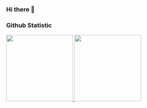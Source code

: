 ### Hi there 🫡

<!--
**mhmmdvg/mhmmdvg** is a ✨ _special_ ✨ repository because its `README.md` (this file) appears on your GitHub profile.

Here are some ideas to get you started:

- 🔭 I’m currently working on ...
- 🌱 I’m currently learning ...
- 👯 I’m looking to collaborate on ...
- 🤔 I’m looking for help with ...
- 💬 Ask me about ...
- 📫 How to reach me: ...
- 😄 Pronouns: ...
- ⚡ Fun fact: ...
-->

### Github Statistic
<p align="left">
<a href="https://github.com/mhmmdvg">
  <img height="180em" src="https://github-readme-stats-eight-theta.vercel.app/api?username=mhmmdvg&show_icons=true&theme=algolia&include_all_commits=true&count_private=true"/>
  <img height="180em" src="https://github-readme-stats-eight-theta.vercel.app/api/top-langs/?username=mhmmdvg&layout=compact&langs_count=8&theme=algolia&hide=ruby,css,ragel,dart"/>
</a>
</p>
